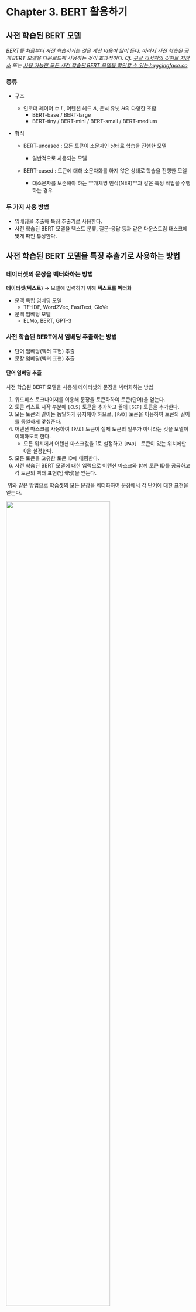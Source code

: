 # Chapter 3. BERT 활용하기

## 사전 학습된 BERT 모델

*BERT를 처음부터 사전 학습시키는 것은 계산 비용이 많이 든다. 따라서 사전 학습된 공개 BERT 모델을 다운로드해 사용하는 것이 효과적이다.*
*Cf. [구글 리서치의 깃허브 저장소](https://github.com/google-research/bert) 또는 [사용 가능한 모든 사전 학습된 BERT 모델을 확인할 수 있는 huggingface.co](https://huggingface.co/models?sort=downloads&search=bert)*

### 종류

- 구조
  - 인코더 레이어 수 *L*, 어텐션 헤드 *A*, 은닉 유닛 *H*의 다양한 조합
    - BERT-base / BERT-large
    - BERT-tiny / BERT-mini / BERT-small / BERT-medium

- 형식

  - BERT-uncased : 모든 토큰이 소문자인 상태로 학습을 진행한 모델
    - 일반적으로 사용되는 모델

  - BERT-cased : 토큰에 대해 소문자화를 하지 않은 상태로 학습을 진행한 모델
    - 대소문자를 보존해야 하는 **개체명 인식(NER)**과 같은 특정 작업을 수행하는 경우


### 두 가지 사용 방법

- 임베딩을 추출해 특징 추출기로 사용한다.
- 사전 학습된 BERT 모델을 텍스트 분류, 질문-응답 등과 같은 다운스트림 태스크에 맞게 파인 튜닝한다.

## 사전 학습된 BERT 모델을 특징 추출기로 사용하는 방법

### 데이터셋의 문장을 벡터화하는 방법

**데이터셋(텍스트)** → 모델에 입력하기 위해 **텍스트를 벡터화**

- 문맥 독립 임베딩 모델
  - TF-IDF, Word2Vec, FastText, GloVe
- 문맥 임베딩 모델
  - ELMo, BERT, GPT-3

### 사전 학습된 BERT에서 임베딩 추출하는 방법

- 단어 임베딩(벡터 표현) 추출
- 문장 임베딩(벡터 표현) 추출

#### 단어 임베딩 추출

사전 학습된 BERT 모델을 사용해 데이터셋의 문장을 벡터화하는 방법

1. 워드피스 토크나이저를 이용해 문장을 토큰화하여 토큰(단어)을 얻는다.
2. 토큰 리스트 시작 부분에 `[CLS]` 토큰을 추가하고 끝에 `[SEP]` 토큰을 추가한다.
3. 모든 토큰의 길이는 동일하게 유지해야 하므로, `[PAD]` 토큰을 이용하여 토큰의 길이를 동일하게 맞춰준다.
4. 어텐션 마스크를 사용하여 `[PAD]` 토큰이 실제 토큰의 일부가 아니라는 것을 모델이 이해하도록 한다.
   - 모든 위치에서 어텐션 마스크값을 1로 설정하고 `[PAD] ` 토큰이 있는 위치에만 0을 설정한다.
5. 모든 토큰을 고유한 토큰 ID에 매핑한다.
6. 사전 학습된 BERT 모델에 대한 입력으로 어텐션 마스크와 함께 토큰 ID를 공급하고 각 토큰의 벡터 표현(임베딩)을 얻는다.

​	위와 같은 방법으로 학습셋의 모든 문장을 벡터화하여 문장에서 각 단어에 대한 표현을 얻는다.

<img src="https://miro.medium.com/max/1400/1*7TdPa1j3HenGRMNSzlIheg.png" width="75%" /> 

*출처 [Understanding the Bert Model](https://medium.com/analytics-vidhya/understanding-the-bert-model-a04e1c7933a9)*

#### 문장 임베딩 추출

`[CLS]` 토큰의 표현은 전제 문장의 집계 표현을 보유하게 되므로, **문장의 표현**은 `[CLS]` 토큰에 해당하는 `R_[CLS]` 표현 벡터가 된다.

- `[CLS]` 토큰의 표현을 문장 표현으로 사용하는 것이 항상 좋은 생각은 아니다. 문장의 표현을 얻는 효율적인 방법은 모든 토큰의 표현을 평균화하거나 풀링하는 것이다. _Cf. 4장_ 

- 매우 유사한 방식으로 학습셋에 있는 모든 문장의 벡터 표현을 계산하여 모든 문장의 문장 표현을 얻은 후에는 해당 표현을 입력으로 제공하고 분류기로 학습해 감정 분석 작업을 수행할 수 있다.

### Hugging Face Transformer

Hugging Face의 오픈 소스 라이브러리 `transformers`와 사전 학습된 BERT 모델을 사용해, 문장에 있는 모든 단어의 문맥화된 단어 임베딩 생성하기

- Hugging Face : 자연어 기술의 민주화를 추구하는 조직
- `transformers` : 파이토치 및 텐서플로와 모두 호환, NLP 및 NLU 태스크에 강력, 100개 이상의 언어로 사전 학습된 수천 개의 모델 포함

#### BERT의 최상위 인코더 계층인 12번째 인코더에서만 임베딩을 얻는 방법

- 💻 [최종 인코더 계층에서만 임베딩을 추출하는 실습 코드](../../codes/3-2_generating_BERT_embedding.ipynb) *Cf. Google Colab / Python 3.x*

- 코드 흐름

  1. 설치 및 다운로드
     -  `transformers` 설치
     - 사전 학습된 BERT *model* 다운로드
     - 위 모델을 사전 학습시키는 데 사용된 *tokenizer* 다운로드 

  2. 입력 전처리

     - *tokenizer*를 이용해 문장 토큰화
     - *attention_mask* 생성
     - *token_ids*로 변환

  3. 임베딩 추출

     - *token_ids* 및 *attention_mask*를 *model*에 입력하고 임베딩 획득

     - *model*은 두 값으로 구성된 튜플 반환

       ```
       last_hidden_state, pooler_output = model(token_ids, attention_mask = attention_mask)
       ```

       `last_hidden_state` : 최종 인코더 계층(12번째 인코더)에서만 얻은 모든 토큰의 표현 벡터

        `pooler_output` : 최종 인코더 계층의 `[CLS]` 토큰 표현을 나타내며 선형 및 tanh 활성화 함수에 의해 계산

       📌 `last_hidden_state[0][0]` vs. `pooler_output`
       
       - https://github.com/huggingface/transformers/issues/7540
       
       *Cf. 책에서는 last_hidden_state를 hidden_rep로, pooler_output을 cls_head라고 기술했다.*

#### BERT의 모든 인코더 레이어에서 임베딩을 추출하는 방법

- 최종 인코더 레이어(마지막 계층의 은닉 상태)에서만 얻은 임베딩(표현 벡터) 사용 **vs.** 다른 인코더 레이어에서 얻은 임베딩 고려

  ➡︎ 모든 인코더 레이어(모든 은닉 상태)에서 얻은 임베딩도 고려하자!

|              속성              |      표기       | F1 스코어 |
| :----------------------------: | :-------------: | :-------: |
|             임베딩             |       h_0       |   91.0    |
|   마지막에서 두 번째 레이어    |      h_11       |   95.6    |
|         마지막 레이어          |      h_12       |   94.9    |
|   마지막 4개 레이어의 가중합   |   h_9 to h_12   |   95.9    |
| **마지막 4개 레이어의 연결값** | **h_9 to h_12** | **96.1**  |
|      12개 레이어의 가중합      |   h_1 to h_12   |   95.5    |

<div style="text-align:center">구글 BERT의 정석 그림 3-5 서로 다른 레이어의 임베딩 속성으로 도출한 F1 스코어<div>

- 💻 [모든 인코더 레이어에서 임베딩 추출하는 실습 코드](../../codes/3-3_extracting_embeddings_from_all_encoder_layers_of_BERT.ipynb) *Cf. Google Colab / Python 3.x*

- BERT의 최상위 인코더 계층인 12번째 인코더에서만 임베딩을 얻는 코드와 유사하고, 다른 점은 다음과 같다 :

  - 사전 학습된 BERT 모델을 다운로드 받을 때

     모든 인코더 레이어에서 임베딩을 얻기 위해,  `output_hidden_states = True` 로 설정한다.

  - 임베딩을 가져올 때

    모델은 hidden_state를 추가하여, 2개가 아닌 3개의 값이 있는 튜플을 반환한다.
    
    ```
    last_hidden_state, pooler_output, hidden_states = model(token_ids, attention_mask = attention_mask)
    ```
    
    `last_hidden_state` 와 `pooler_output` 의 값은 최상위 인코더 계층에서만 임베딩을 얻는 경우와 동일하고, `hidden_states`가 추가된다.
    
    `hidden_states` : 모든 인코더 계층에서 얻은 모든 토큰의 표현 포함
    
    - 입력 임베딩 레이어 *h_0*에서 *h_12*까지 모든 인코더 레이어의 표현을 포함하는 13개의 값을 포함하는 튜플
    
      *hidden_states[i]는 i번째 레이어 h_i에서 얻은 모든 토큰의 표현 벡터를 가진다. => hidden_states[12]==last_hidden_state*

## 정리

- 사전 학습된 BERT 모델을 다음 두 가지 방법으로 사용할 수 있다.

  - 임베딩을 추출해 특징 추출기로 사용한다. 

  - 사전 학습된 BERT 모델을 다운스트림 태스크에 맞게 파인 튜닝한다.

  _Cf. 이 문서에서는 임베딩을 추출하는 방법만 다뤘다._

- 사전 학습된 BERT에서 단어 및 문장 임베딩(표현)을 추출할 수 있다.

  - 단어의 벡터 표현
    - 최종 인코더는 문장에 있는 모든 토큰(단어)의 최종 표현 벡터(임베딩)을 반환한다.
  - 문장의 벡터 표현
    - `[CLS]` 토큰의 표현은 전체 문장의 집계 표현을 보유하게 된다. 

- 사전 학습된 BERT 모델에서 임베딩을 추출할 때 어떤 레이어에서 얻은 임베딩을 사용해야 할까?

  - 최종 인코더 레이어(마지막 계층의 은닉 상태)에서만 얻은 임베딩
  - 모든 인코더 레이어(모든 은닉 상태)에서 얻은 임베딩

- 실습 코드

  - 저자의 깃허브 저장소
    -  [3.03. Generating BERT embedding .ipynb](https://github.com/PacktPublishing/Getting-Started-with-Google-BERT/blob/main/Chapter03/3.03.%20Generating%20BERT%20embedding%20.ipynb)
    - [3.04. Extracting embeddings from all encoder layers of BERT.ipynb](https://github.com/PacktPublishing/Getting-Started-with-Google-BERT/blob/main/Chapter03/3.04.%20Extracting%20embeddings%20from%20all%20encoder%20layers%20of%20BERT.ipynb)

  - 버전 업데이트를 반영하고, 한글 설명을 추가한 코드 *Cf. Google Colab / Python 3.x*

    - [최종 인코더 계층에서만 임베딩 추출](../../codes/3-2_generating_BERT_embedding.ipynb)

    - [모든 인코더 레이어에서 임베딩 추출](../../codes/3-3_extracting_embeddings_from_all_encoder_layers_of_BERT.ipynb)

## 참고 자료

- 구글 BERT의 정석 [book](http://www.yes24.com/Product/Goods/104491152)
